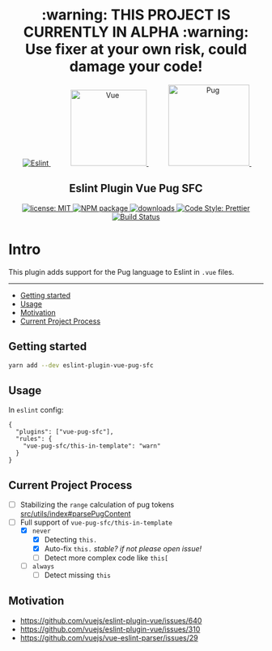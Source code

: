 <h1 align="center">
:warning: THIS PROJECT IS CURRENTLY IN ALPHA :warning:<br>
Use fixer at your own risk, could damage your code!
</h1>

<p align="center">
  &nbsp;&nbsp;&nbsp;&nbsp;
  <a href="https://eslint.org" target="_blank">
    <img alt="Eslint" src="https://avatars.githubusercontent.com/u/6019716?s=160&v=4">
  </a>
  &nbsp;&nbsp;&nbsp;&nbsp;
  &nbsp;&nbsp;&nbsp;&nbsp;
  <a href="https://vuejs.org" target="_blank">
    <img alt="Vue" src="https://vuejs.org/images/logo.svg" height="150">
  </a>
  &nbsp;&nbsp;&nbsp;&nbsp;
  &nbsp;&nbsp;&nbsp;&nbsp;
  <a href="https://pugjs.org" target="_blank">
    <img alt="Pug" src="https://cdn.rawgit.com/pugjs/pug-logo/eec436cee8fd9d1726d7839cbe99d1f694692c0c/SVG/pug-final-logo-_-colour-128.svg" height="160">
  </a>
  &nbsp;&nbsp;&nbsp;&nbsp;
</p>

<h2 align="center">Eslint Plugin Vue Pug SFC</h2>

<p align="center">
  <a href="https://github.com/Shinigami92/eslint-plugin-vue-pug-sfc/blob/main/LICENSE">
    <img alt="license: MIT" src="https://img.shields.io/github/license/Shinigami92/eslint-plugin-vue-pug-sfc.svg?style=flat-square">
  </a>
  <a href="https://www.npmjs.com/package/eslint-plugin-vue-pug-sfc" target="_blank">
    <img alt="NPM package" src="https://img.shields.io/npm/v/eslint-plugin-vue-pug-sfc.svg?style=flat-square">
  </a>
  <a href="https://www.npmjs.com/package/eslint-plugin-vue-pug-sfc" target="_blank">
    <img alt="downloads" src="https://img.shields.io/npm/dt/eslint-plugin-vue-pug-sfc.svg?style=flat-square">
  </a>
  <a href="https://prettier.io" target="_blank">
    <img alt="Code Style: Prettier" src="https://img.shields.io/badge/code_style-prettier-ff69b4.svg?style=flat-square">
  </a>
  <a href="https://github.com/Shinigami92/eslint-plugin-vue-pug-sfc/actions/workflows/ci.yml">
    <img alt="Build Status" src="https://github.com/Shinigami92/eslint-plugin-vue-pug-sfc/actions/workflows/ci.yml/badge.svg?branch=main">
  </a>
</p>

# Intro

This plugin adds support for the Pug language to Eslint in `.vue` files.

---

- [Getting started](#getting-started)
- [Usage](#usage)
- [Motivation](#motivation)
- [Current Project Process](#current-project-process)

## Getting started

```bash
yarn add --dev eslint-plugin-vue-pug-sfc
```

## Usage

In `eslint` config:

```jsonc
{
  "plugins": ["vue-pug-sfc"],
  "rules": {
    "vue-pug-sfc/this-in-template": "warn"
  }
}
```

## Current Project Process

- [ ] Stabilizing the `range` calculation of pug tokens [src/utils/index#parsePugContent](https://github.com/Shinigami92/eslint-plugin-vue-pug-sfc/blob/main/src/utils/index.ts#L67)
- [ ] Full support of `vue-pug-sfc/this-in-template`
  - [x] `never`
    - [x] Detecting `this.`
    - [x] Auto-fix `this.` _stable? if not please open issue!_
    - [ ] Detect more complex code like `this[`
  - [ ] `always`
    - [ ] Detect missing `this`

## Motivation

- https://github.com/vuejs/eslint-plugin-vue/issues/640
- https://github.com/vuejs/eslint-plugin-vue/issues/310
- https://github.com/vuejs/vue-eslint-parser/issues/29
